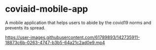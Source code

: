 # coviaid-mobile-app
A mobile application that helps users to abide by the covid19 norms and prevents its spread.


https://user-images.githubusercontent.com/61789893/142735911-18873c6b-0263-4747-b3b5-64a21c2ad0e9.mp4

